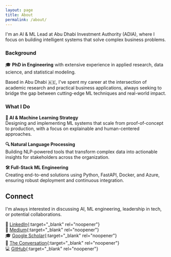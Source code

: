 ```yaml
---
layout: page
title: About
permalink: /about/
---
```


I'm an AI & ML Lead at Abu Dhabi Investment Authority (ADIA), where I focus on building intelligent systems that solve complex business problems.

### Background

🎓 **PhD in Engineering** with extensive experience in applied research, data science, and statistical modeling.

Based in Abu Dhabi 🇦🇪, I've spent my career at the intersection of academic research and practical business applications, always seeking to bridge the gap between cutting-edge ML techniques and real-world impact.

### What I Do

**🤖 AI & Machine Learning Strategy**  
Designing and implementing ML systems that scale from proof-of-concept to production, with a focus on explainable and human-centered approaches.

**🔍 Natural Language Processing**  
Building NLP-powered tools that transform complex data into actionable insights for stakeholders across the organization.

**🛠️ Full-Stack ML Engineering**  
Creating end-to-end solutions using Python, FastAPI, Docker, and Azure, ensuring robust deployment and continuous integration.

## Connect

I'm always interested in discussing AI, ML engineering, leadership in tech, or potential collaborations.

💼 [LinkedIn](https://linkedin.com/in/hamzabendemra){:target="_blank" rel="noopener"}  
📝 [Medium](https://medium.com/@Hamza.b86){:target="_blank" rel="noopener"}  
🎓 [Google Scholar](https://scholar.google.com/citations?user=r8Se7NwAAAAJ&hl=en){:target="_blank" rel="noopener"}  
💬 [The Conversation](https://theconversation.com/profiles/hamza-bendemra-5289){:target="_blank" rel="noopener"}  
💻 [GitHub](https://github.com/HamzaBendemra){:target="_blank" rel="noopener"}
